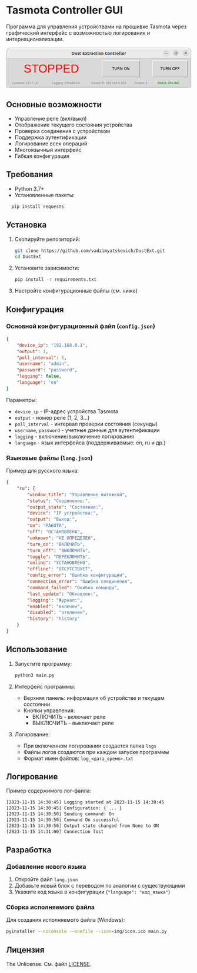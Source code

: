 # Tasmota Controller GUI

Программа для управления устройствами на прошивке Tasmota через графический интерфейс с возможностью логирования и интернационализации.

![Скриншот интерфейса](img/Screenshot.png)

## Основные возможности

- Управление реле (вкл/выкл)
- Отображение текущего состояния устройства
- Проверка соединения с устройством
- Поддержка аутентификации
- Логирование всех операций
- Многоязычный интерфейс
- Гибкая конфигурация

## Требования

- Python 3.7+
- Установленные пакеты:
```markdown
  pip install requests
  ```

## Установка

1. Скопируйте репозиторий:
   ```bash
   git clone https://github.com/vadzimyatskevich/DustExt.git
   cd DustExt
   ```

2. Установите зависимости:
   ```bash
   pip install -r requirements.txt
   ```

3. Настройте конфигурационные файлы (см. ниже)

## Конфигурация

### Основной конфигурационный файл (`config.json`)

```json
{
    "device_ip": "192.168.0.1",
    "output": 1,
    "poll_interval": 5,
    "username": "admin",
    "password": "password",
    "logging": false,
    "language": "en"
}
```

Параметры:
- `device_ip` - IP-адрес устройства Tasmota
- `output` - номер реле (1, 2, 3...)
- `poll_interval` - интервал проверки состояния (секунды)
- `username`, `password` - учетные данные для аутентификации
- `logging` - включение/выключение логирования
- `language` - язык интерфейса (поддерживаемые: en, ru и др.)

### Языковые файлы (`lang.json`)

Пример для русского языка:

```json
{
    "ru": {
        "window_title": "Управление вытяжкой",
        "status": "Соединение:",
        "output_state": "Состояние:",
        "device": "IP устройства:",
        "output": "Выход:",
        "on": "РАБОТА",
        "off": "ОСТАНОВЛЕНА",
        "unknown": "НЕ ОПРЕДЕЛЕН",
        "turn_on": "ВКЛЮЧИТЬ",
        "turn_off": "ВЫКЛЮЧИТЬ",
        "toggle": "ПЕРЕКЛЮЧИТЬ",
        "online": "УСТАНОВЛЕНО",
        "offline": "ОТСУТСТВУЕТ",
        "config_error": "Ошибка конфигурации",
        "connection_error": "Ошибка соединения",
        "command_failed": "Ошибка команды",
        "last_update": "Обновлен:",
        "logging": "Журнал:",
        "enabled": "включен",
        "disabled": "отключен",
        "history": "history"
    }
}
```

## Использование

1. Запустите программу:
   ```bash
   python3 main.py
   ```

2. Интерфейс программы:
   - Верхняя панель: информация об устройстве и текущем состоянии
   - Кнопки управления:
     - ВКЛЮЧИТЬ - включает реле
     - ВЫКЛЮЧИТЬ - выключает реле

3. Логирование:
   - При включенном логировании создается папка `logs`
   - Файлы логов создаются при каждом запуске программы
   - Формат имен файлов: `log_<дата_время>.txt`

## Логирование

Пример содержимого лог-файла:
```
[2023-11-15 14:30:45] Logging started at 2023-11-15 14:30:45
[2023-11-15 14:30:45] Configuration: { ... }
[2023-11-15 14:30:50] Sending command: On
[2023-11-15 14:30:50] Command On successful
[2023-11-15 14:30:50] Output state changed from None to ON
[2023-11-15 14:31:00] Connection lost
```

## Разработка

### Добавление нового языка

1. Откройте файл `lang.json`
2. Добавьте новый блок с переводом по аналогии с существующими
3. Укажите код языка в конфигурации (`"language": "код_языка"`)

### Сборка исполняемого файла

Для создания исполняемого файла (Windows):
```bash
pyinstaller --noconsole --onefile --icon=img/icon.ico main.py
```

## Лицензия

The Unlicense. См. файл [LICENSE](LICENSE).
